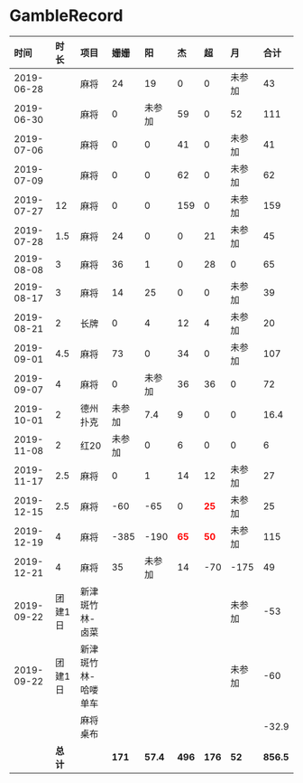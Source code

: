 # GambleRecord
时间 | 时长 | 项目 | 姗姗 | 阳 | 杰 | 超 | 月 | 合计
:---- | :--- | :--- | :--- | :--- | :--- | :--- | :--- | :---
2019-06-28 |  | 麻将 | 24 | 19 | 0 | 0 | 未参加 | 43
2019-06-30 |  | 麻将 | 0 | 未参加 | 59 | 0 | 52 | 111
2019-07-06 |  | 麻将 | 0 | 0 | 41 | 0 | 未参加 | 41
2019-07-09 |  | 麻将 | 0 | 0 | 62 | 0 | 未参加 | 62
2019-07-27 | 12 | 麻将 | 0 | 0 | 159 | 0 | 未参加 | 159
2019-07-28 | 1.5 | 麻将 | 24 | 0 | 0 | 21 | 未参加 | 45
2019-08-08 | 3 | 麻将 | 36 | 1 | 0 | 28 | 0 | 65
2019-08-17 | 3 | 麻将 | 14 | 25 | 0 | 0 | 未参加 | 39
2019-08-21 | 2 | 长牌 | 0 | 4 | 12 | 4 | 未参加 | 20
2019-09-01 | 4.5 | 麻将 | 73 | 0 | 34 | 0 | 未参加 | 107
2019-09-07 | 4 | 麻将 | 0 | 未参加 | 36 | 36 | 0 | 72
2019-10-01 | 2 | 德州扑克 | 未参加 | 7.4 | 9 | 0 | 0 | 16.4
2019-11-08 | 2 | 红20 | 未参加 | 0 | 6 | 0 | 0 | 6
2019-11-17 | 2.5 | 麻将 | 0 | 1 | 14 | 12 | 未参加 | 27
2019-12-15 | 2.5 | 麻将 | -60 | -65 | 0 | <font color=#FF0000 ><b>25</b></font> | 未参加 | 25
2019-12-19 | 4 | 麻将 | -385 | -190 | <font color=#FF0000 ><b>65</b></font> | <font color=#FF0000 ><b>50</b></font> | 未参加 | 115
2019-12-21 | 4 | 麻将 | 35 | 未参加 | 14 | -70 | -175 | 49
2019-09-22 | 团建1日 | 新津斑竹林-卤菜 |  |  |  |  | 未参加 | -53
2019-09-22 | 团建1日 | 新津斑竹林-哈喽单车 |  |  |  |  | 未参加 | -60
 |  |  | 麻将桌布 |  |  |  | | | -32.9
 |  | **总计** | | **171** | **57.4** | **496** | **176** | **52** | **856.5**
